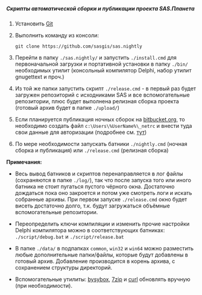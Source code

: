 ##### Скрипты автоматической сборки и публикации проекта SAS.Планета

1. Установить [Git](https://git-scm.com/downloads)

2. Выполнить команду из консоли: 

    `git clone https://github.com/sasgis/sas.nightly`

3. Перейти в папку `./sas.nightly/` и запустить `./install.cmd` для первоначальной загрузки и портативной установки в папку `./bin/` необходимых утилит (консольный компилятор Delphi, набор утилит gnugettext и проч.)

4. Из той же папки запустить скрипт `./release.cmd` - в первый раз будет загружен репозиторий с исходниками SAS и все вспомогательные репозитории, плюс будет выполнена релизная сборка проекта (готовый архив будет в папке `./upload/`)   

5. Если планируется публикация ночных сборок на [bitbucket.org](https://bitbucket.org/sas_team/sas.planet.bin/downloads/), то необходимо создать файл `c:\Users\%UserName%\_netrc` и внести туда свои данные для авторизации (подробнее см. [тут](https://everything.curl.dev/usingcurl/netrc.html))

6. По мере необходимости запускать батники `./nightly.cmd` (ночная сборка и публикация) или `./release.cmd` (релизная сборка)   

**Примечания:**

- Весь вывод батников и скриптов перенаправляется в лог файлы (сохраняются в папке `./log/`), так что после запуска того или иного батника не стоит пугаться пустого чёрного окна. Достаточно дождаться пока оно закроется и потом уже смотреть логи и искать собранные архивы. При первом запуске `./release.cmd` окно будет висеть достаточно долго, т.к. будут загружаться объёмные вспомогательные репозитории.

- Переопределить ключи компиляции и изменить прочие настройки Delphi компилятора можно в соответствующих батниках: `./script/debug.bat` и `./script/release.bat`

- В папке `./data/` в подпапках `common`, `win32` и `win64` можно разместить любые дополнительные папки/файлы, которые будут добавлены в готовый архив. Добавление производится в корень архива, с сохранением структуры директорий.

- Вспомогательные утилиты: [bysybox](https://frippery.org/busybox/index.html#downloads), [7zip](https://www.7-zip.org/) и [curl](https://curl.se/windows/) обновлять вручную (при необходимости).
